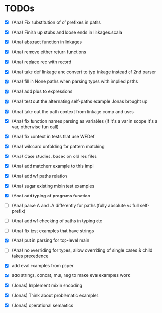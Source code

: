 # TODOs

- [x] (Ana) Fix substitution of of prefixes in paths
- [x] (Ana) Finish up stubs and loose ends in linkages.scala
- [x] (Ana) abstract function in linkages 
- [x] (Ana) remove either return functions
- [x] (Ana) replace rec with record 
- [x] (Ana) take def linkage and convert to typ linkage instead of 2nd parser
- [x] (Ana) fill in None paths when parsing types with implied paths
- [x] (Ana) add plus to expressions
- [x] (Ana) test out the alternating self-paths example Jonas brought up
- [x] (Ana) take out the path context from linkage comp and uses
- [x] (Ana) fix function names parsing as variables (if it's a var in scope it's a var, otherwise fun call)
- [x] (Ana) fix context in tests that use WFDef
- [x] (Ana) wildcard unfolding for pattern matching
- [x] (Ana) Case studies, based on old res files
- [x] (Ana) add matcherr example to this impl
- [x] (Ana) add wf paths relation
- [x] (Ana) sugar existing mixin test examples
- [x] (Ana) add typing of programs function
- [ ] (Ana) parse A and .A differently for paths (fully absolute vs full self-prefix)
- [ ] (Ana) add wf checking of paths in typing etc
- [ ] (Ana) fix test examples that have strings
- [x] (Ana) put in parsing for top-level main
- [ ] (Ana) no overriding for types, allow overriding of single cases & child takes precedence
- [x] add eval examples from paper
- [x] add strings, concat, mul, neg to make eval examples work


- [x] (Jonas) Implement mixin encoding
- [x] (Jonas) Think about problematic examples
- [x] (Jonas) operational semantics
